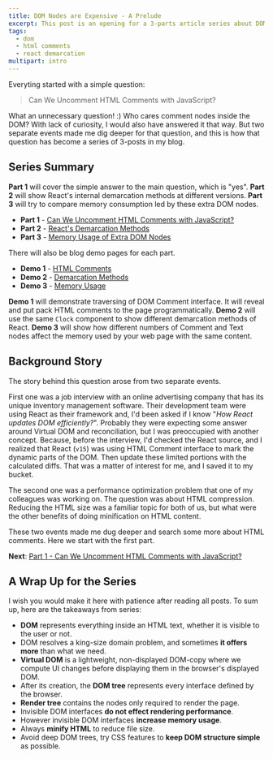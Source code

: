 ```yaml
---
title: DOM Nodes are Expensive - A Prelude
excerpt: This post is an opening for a 3-parts article series about DOM interfaces.
tags:
  - dom
  - html comments
  - react demarcation
multipart: intro
---
```


Everyting started with a simple question:

> Can We Uncomment HTML Comments with JavaScript?

What an unnecessary question! :) Who cares comment nodes inside the DOM? With lack of curiosity, I would also have answered it that way. But two separate events made me dig deeper for that question, and this is how that question has become a series of 3-posts in my blog.

## Series Summary

**Part 1** will cover the simple answer to the main question, which is "yes". **Part 2** will show React's internal demarcation methods at different versions. **Part 3** will try to compare memory consumption led by these extra DOM nodes.

- **Part 1** - [Can We Uncomment HTML Comments with JavaScript?](/2020/can-we-uncomment-html-comments-with-javascript "Part 1 - Can We Uncomment HTML Comments with JavaScript?")
- **Part 2** - [React's Demarcation Methods](/2020/react-s-demarcation-methods "Part 2 - React's Demarcation Methods")
- **Part 3** - [Memory Usage of Extra DOM Nodes](/2020/memory-usage-of-extra-dom-nodes "Part 3 - Memory Usage of Extra DOM Nodes")

There will also be blog demo pages for each part.

- **Demo 1** - [HTML Comments](https://xkema.github.io/blog-demo-dom-nodes-are-expensive/html-comments "Demo 1 - HTML Comments")
- **Demo 2** - [Demarcation Methods](https://xkema.github.io/blog-demo-dom-nodes-are-expensive/demarcation-methods "Demo 2 - Demarcation Methods")
- **Demo 3** - [Memory Usage](https://xkema.github.io/blog-demo-dom-nodes-are-expensive/memory-usage "Demo 3 - Memory Usage")

**Demo 1** will demonstrate traversing of DOM Comment interface. It will reveal and put pack HTML comments to the page programmatically. **Demo 2** will use the same `Clock` component to show different demarcation methods of React. **Demo 3** will show how different numbers of Comment and Text nodes affect the memory used by your web page with the same content.

## Background Story

The story behind this question arose from two separate events.

First one was a job interview with an online advertising company that has its unique inventory management software. Their development team were using React as their framework and, I'd been asked if I know "*How React updates DOM efficiently?*". Probably they were expecting some answer around Virtual DOM and reconciliation, but I was preoccupied with another concept. Because, before the interview, I'd checked the React source, and I realized that React (`v15`) was using HTML Comment interface to mark the dynamic parts of the DOM. Then update these limited portions with the calculated diffs. That was a matter of interest for me, and I saved it to my bucket.

The second one was a performance optimization problem that one of my colleagues was working on. The question was about HTML compression. Reducing the HTML size was a familiar topic for both of us, but what were the other benefits of doing minification on HTML content.

These two events made me dug deeper and search some more about HTML comments. Here we start with the first part.

**Next**: [Part 1 - Can We Uncomment HTML Comments with JavaScript?](/2020/can-we-uncomment-html-comments-with-javascript "Part 1 - Can We Uncomment HTML Comments with JavaScript?")

## A Wrap Up for the Series

I wish you would make it here with patience after reading all posts. To sum up, here are the takeaways from series:

- **DOM** represents everything inside an HTML text, whether it is visible to the user or not.
- DOM resolves a king-size domain problem, and sometimes **it offers more** than what we need.
- **Virtual DOM** is a lightweight, non-displayed DOM-copy where we compute UI changes before displaying them in the browser's displayed DOM.
- After its creation, the **DOM tree** represents every interface defined by the browser.
- **Render tree** contains the nodes only required to render the page.
- Invisible DOM interfaces **do not effect rendering performance**.
- However invisible DOM interfaces **increase memory usage**.
- Always **minify HTML** to reduce file size.
- Avoid deep DOM trees, try CSS features to **keep DOM structure simple** as possible.